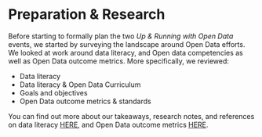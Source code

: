 # Preparation & Research

Before starting to formally plan the two _Up & Running with Open Data_ events, we started by surveying the landscape around Open Data efforts. We looked at work around data literacy, and Open data competencies as well as Open Data outcome metrics. More specifically, we reviewed:  
* Data literacy
* Data literacy & Open Data Curriculum 
* Goals and objectives
* Open Data outcome metrics & standards 

You can find out more about our takeaways, research notes, and references on data literacy [HERE](https://github.com/OpenDataLiteracy/SPL_Open_Data_Workshop/wiki/Open-Data-Literacy-Research), and Open Data outcome metrics [HERE](https://github.com/OpenDataLiteracy/SPL_Open_Data_Workshop/wiki/Open-Data-Metrics-Research). 
